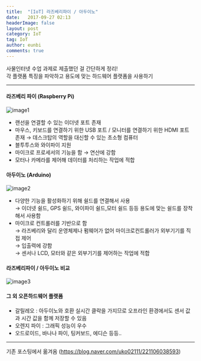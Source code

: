 ```yaml
---
title:  "[IoT] 라즈베리파이 / 아두이노"
date:   2017-09-27 02:13
headerImage: false
layout: post
category: IoT
tag: IoT
author: eunbi
comments: true
---
```



사물인터넷 수업 과제로 제출했던 걸 간단하게 정리!  
각 플랫폼 특징을 파악하고 용도에 맞는 하드웨어 플랫폼을 사용하기

---


#### **라즈베리 파이 (Raspberry Pi)**
![image1](http://eun-bi.github.io/images/posting/1224_4.png)

- 랜선을 연결할 수 있는 이더넷 포트 존재
- 마우스, 키보드를 연결하기 위한 USB 포트 / 모니터를 연결하기 위한 HDMI 포트 존재
→ 데스크탑의 역할을 대신할 수 있는 초소형 컴퓨터
- 블투투스와 와이파이 지원
- 마이크로 프로세서의 기능을 함 → 연산에 강함  
- 모터나 카메라를 제어해 데이터를 처리하는 작업에 적합  


#### **아두이노 (Arduino)**

![image2](http://eun-bi.github.io/images/posting/1224_5.png)

-  다양한 기능을 활성화하기 위해 쉴드를 연결해서 사용  
→ 이더넷 쉴드, GPS 쉴드, 와이파이 쉴드,모터 쉴드 등등 용도에 맞는 쉴드를 장착해서 사용함
- 마이크로 컨트롤러를 기반으로 함  
→ 라즈베리와 달리 운영체제나 펌웨어가 없어 마이크로컨트롤러가 외부기기를 직접 제어  
   → 입출력에 강함  
→ 센서나 LCD, 모터와 같은 외부기기를 제어하는 작업에 적합  


#### **라즈베리파이 / 아두이노 비교**  

![image3](http://eun-bi.github.io/images/posting/1224_6.png)  


#### **그 외 오픈하드웨어 플랫폼**  

- 갈릴레오 : 아두이노와 호환
  실시간 클락을 가지므로 오프라인 환경에서도 센서 값과 시간 값을 함께 저장할 수 있음
- 오렌지 파이 : 그래픽 성능이 우수
- 오드로이드, 바나나 파이, 팅커보드, 에디슨 등등..

---
기존 포스팅에서 옮겨옴
(<https://blog.naver.com/uko02111/221106038593>)
